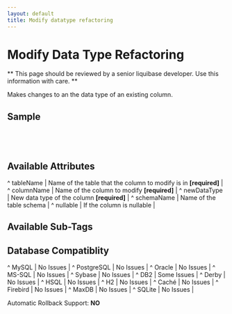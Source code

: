 ```yaml
---
layout: default
title: Modify datatype refactoring
---
```


# Modify Data Type Refactoring #

** This page should be reviewed by a senior liquibase developer. Use this information with care. **

Makes changes to an the data type of an existing column.

## Sample ##

<code xml>
<modifyDataType tableName="person" columnName="firstname" newDataType="varchar(500)"/>
<modifyDataType tableName="person" columnName="firstname" newDataType="java.sql.Types.VARCHAR(500)"/>
</code>

## Available Attributes ##

^ tableName   | Name of the table that the column to modify is in **[required]**   | 
^ columnName  | Name of the column to modify **[required]**   | 
^ newDataType | New data type of the column **[required]**   | 
^ schemaName  | Name of the table schema  |
^ nullable    | If the column is nullable | 


## Available Sub-Tags ##


## Database Compatiblity ##

^ MySQL  | No Issues  |
^ PostgreSQL  | No Issues  |
^ Oracle  | No Issues  |
^ MS-SQL  | No Issues  |
^ Sybase  | No Issues  |
^ DB2  | Some Issues  |
^ Derby  | No Issues  |
^ HSQL  | No Issues  |
^ H2  | No Issues  |
^ Caché  | No Issues  |
^ Firebird  | No Issues  |
^ MaxDB  | No Issues  |
^ SQLite  | No Issues  |

Automatic Rollback Support: **NO**
